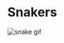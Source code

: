 # Snakers
![snake gif](https://github.com/pelegossauro/pelegossauro/blob/output/github-contribution-grid-snake.gif)
